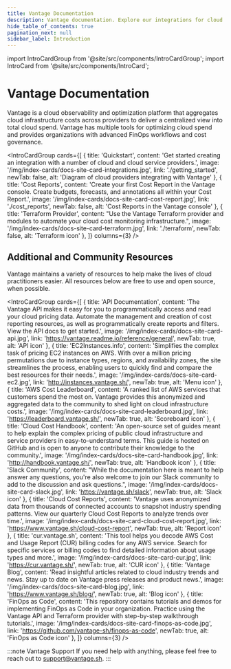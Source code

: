 ```yaml
---
title: Vantage Documentation
description: Vantage documentation. Explore our integrations for cloud cost management as well as cost reporting and optimization features.
hide_table_of_contents: true 
pagination_next: null
sidebar_label: Introduction
---
```


import IntroCardGroup from '@site/src/components/IntroCardGroup';
import IntroCard from '@site/src/components/IntroCard';

# Vantage Documentation

Vantage is a cloud observability and optimization platform that aggregates cloud infrastructure costs across providers to deliver a centralized view into total cloud spend. Vantage has multiple tools for optimizing cloud spend and provides organizations with advanced FinOps workflows and cost governance.

<IntroCardGroup
  cards={[
    {
      title: 'Quickstart',
      content: 'Get started creating an integration with a number of cloud  and cloud service providers.',
      image: '/img/index-cards/docs-site-card-integrations.jpg',
      link: './getting_started',
      newTab: false,
      alt: 'Diagram of cloud providers integrating with Vantage'
    },
    {
      title: 'Cost Reports',
      content: 'Create your first Cost Report in the Vantage console. Create budgets, forecasts, and annotations all within your Cost Report.',
      image: '/img/index-cards/docs-site-card-cost-report.jpg',
      link: './cost_reports',
      newTab: false,
      alt: 'Cost Reports in the Vantage console'
    },
    {
      title: 'Terraform Provider',
      content: "Use the Vantage Terraform provider and modules to automate your cloud cost monitoring infrastructure.",
      image: '/img/index-cards/docs-site-card-terraform.jpg',
      link: './terraform',
      newTab: false,
      alt: 'Terraform icon'
    },
  ]}
  columns={3} 
/>

## Additional and Community Resources

Vantage maintains a variety of resources to help make the lives of cloud practitioners easier. All resources below are free to use and open source, when possible.

<IntroCardGroup
  cards={[
    {
      title: 'API Documentation',
      content: 'The Vantage API makes it easy for you to programmatically access and read your cloud pricing data. Automate the management and creation of cost reporting resources, as well as programmatically create reports and filters. View the API docs to get started.',
      image: '/img/index-cards/docs-site-card-api.jpg',
      link: 'https://vantage.readme.io/reference/general',
      newTab: true,
      alt: 'API icon'
    },
    {
      title: 'EC2Instances.info',
      content: 'Simplifies the complex task of pricing EC2 instances on AWS. With over a million pricing permutations due to instance types, regions, and availability zones, the site streamlines the process, enabling users to quickly find and compare the best resources for their needs.',
      image: '/img/index-cards/docs-site-card-ec2.jpg',
      link: 'http://instances.vantage.sh/',
      newTab: true,
      alt: 'Menu icon'
    },
    {
      title: 'AWS Cost Leaderboard',
      content: 'A ranked list of AWS services that customers spend the most on. Vantage provides this anonymized and aggregated data to the community to shed light on cloud infrastructure costs.',
      image: '/img/index-cards/docs-site-card-leaderboard.jpg',
      link: 'https://leaderboard.vantage.sh/',
      newTab: true,
      alt: 'Scoreboard icon'
    },
    {
      title: 'Cloud Cost Handbook',
      content: 'An open-source set of guides meant to help explain the complex pricing of public cloud infrastructure and service providers in easy-to-understand terms. This guide is hosted on GitHub and is open to anyone to contribute their knowledge to the community.',
      image: '/img/index-cards/docs-site-card-handbook.jpg',
      link: 'http://handbook.vantage.sh/',
      newTab: true,
      alt: 'Handbook icon'
    },
    {
      title: 'Slack Community',
      content: "While the documentation here is meant to help answer any questions, you're also welcome to join our Slack community to add to the discussion and ask questions.",
      image: '/img/index-cards/docs-site-card-slack.jpg',
      link: 'https://vantage.sh/slack',
      newTab: true,
      alt: 'Slack icon'
    },
    {
      title: 'Cloud Cost Reports',
      content: 'Vantage uses anonymized data from thousands of connected accounts to snapshot industry spending patterns. View our quarterly Cloud Cost Reports to analyze trends over time.',
      image: '/img/index-cards/docs-site-card-cloud-cost-report.jpg',
      link: 'https://www.vantage.sh/cloud-cost-report',
      newTab: true,
      alt: 'Report icon'
    },
    {
      title: 'cur.vantage.sh',
      content: 'This tool helps you decode AWS Cost and Usage Report (CUR) billing codes for any AWS service. Search for specific services or billing codes to find detailed information about usage types and more.',
      image: '/img/index-cards/docs-site-card-cur.jpg',
      link: 'https://cur.vantage.sh/',
      newTab: true,
      alt: 'CUR icon'
    },
    {
      title: 'Vantage Blog',
      content: 'Read insightful articles related to cloud industry trends and news. Stay up to date on Vantage press releases and product news.',
      image: '/img/index-cards/docs-site-card-blog.jpg',
      link: 'https://www.vantage.sh/blog/',
      newTab: true,
      alt: 'Blog icon'
    },
    {
      title: 'FinOps as Code',
      content: 'This repository contains tutorials and demos for implementing FinOps as Code in your organization. Practice using the Vantage API and Terraform provider with step-by-step walkthrough tutorials.',
      image: '/img/index-cards/docs-site-card-finops-as-code.jpg',
      link: 'https://github.com/vantage-sh/finops-as-code',
      newTab: true,
      alt: 'FinOps as Code icon'
    },
  ]}
  columns={3} 
/>

:::note Vantage Support
If you need help with anything, please feel free to reach out to [support@vantage.sh](mailto:support@vantage.sh).
:::
